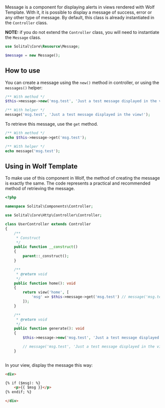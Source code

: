 Message is a component for displaying alerts in views rendered with Wolf Template. With it, it is possible to display a message of success, error or any other type of message. By default, this class is already instantiated in the `Controller` class.

**NOTE:** if you do not extend the `Controller` class, you will need to instantiate the `Message` class.

```php
use Solital\Core\Resource\Message;

$message = new Message();
```

## How to use

You can create a message using the `new()` method in controller, or using the `messages()` helper:

```php
/** With method */
$this->message->new('msg.test', 'Just a test message displayed in the view!');

/** With helper */
message('msg.test', 'Just a test message displayed in the view!');
```

To retrieve this message, use the `get` method. 

```php
/** With method */
echo $this->message->get('msg.test');

/** With helper */
echo message('msg.test');
```

## Using in Wolf Template

To make use of this component in Wolf, the method of creating the message is exactly the same. The code represents a practical and recommended method of retrieving the message. 

```php
<?php

namespace Solital\Components\Controller;

use Solital\Core\Http\Controller\Controller;

class UserController extends Controller
{
    /**
     * Construct
     */
    public function __construct()
    {
        parent::_construct();
    }

    /**
     * @return void
     */
    public function home(): void
    {
        return view('home', [
            'msg' => $this->message->get('msg.test') // message('msg.test');
        ]);
    }

    /**
     * @return void
     */
    public function generate(): void
    {
        $this->message->new('msg.test', 'Just a test message displayed in the view!');

        // message('msg.test', 'Just a test message displayed in the view!');
    }
    
```

In your view, display the message this way:

```html
<div>

{% if ($msg): %}
    <p>{{ $msg }}</p>
{% endif; %}

</div>
```